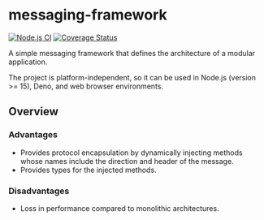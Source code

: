 # messaging-framework

[![Node.js CI](https://github.com/fructo/messaging-framework/workflows/Node.js%20CI/badge.svg)](https://github.com/fructo/messaging-framework/actions)
[![Coverage Status](https://codecov.io/gh/fructo/messaging-framework/branch/main/graph/badge.svg)](https://codecov.io/gh/fructo/messaging-framework/branch/main)

A simple messaging framework that defines the architecture of a modular application.

The project is platform-independent, so it can be used in Node.js (version >= 15), Deno, and web browser environments.

## Overview

### Advantages
- Provides protocol encapsulation by dynamically injecting methods whose names include the direction and header of the message.
- Provides types for the injected methods.

### Disadvantages
- Loss in performance compared to monolithic architectures.
